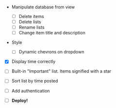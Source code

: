 + Manipulate database from view

    - [ ] Delete items
    - [ ] Delete lists
    - [ ] Rename lists
    - [ ] Change item title and description

+ Style

    - [ ] Dynamic chevrons on dropdown

- [x] Display time correctly
- [ ] Built-in "Important" list. Items signified with a star
- [ ] Sort list by time posted
- [ ] Add authentication

- [ ] **Deploy!**
